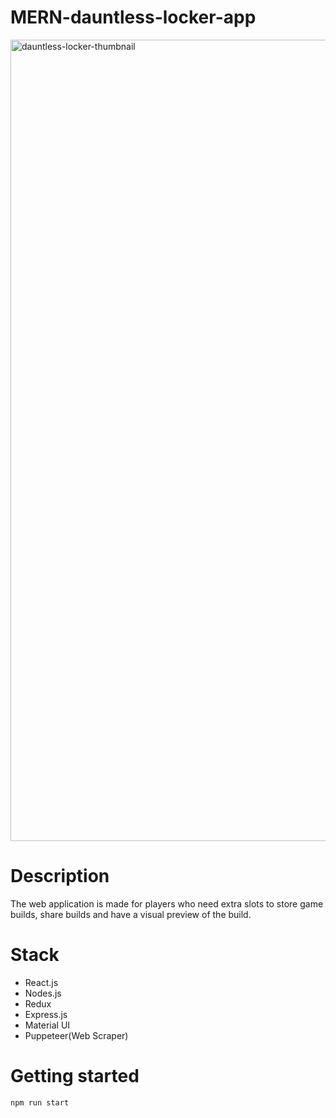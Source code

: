 # MERN-dauntless-locker-app
<img width="1282" alt="dauntless-locker-thumbnail" src="https://user-images.githubusercontent.com/59746714/186518808-64fc503c-5fbb-48d0-a0c0-3800d2229eff.png">

# Description
The web application is made for players who need extra slots to store game builds, share builds and have a visual preview of the build.

# Stack
- React.js
- Nodes.js
- Redux
- Express.js
- Material UI
- Puppeteer(Web Scraper)

# Getting started
```
npm run start
```

